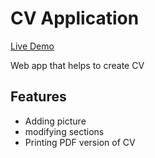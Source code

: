 # CV Application

[Live Demo](https://tolikatolika123.github.io/cv-application/)

Web app that helps to create CV

## Features
* Adding picture
* modifying sections
* Printing PDF version of CV
